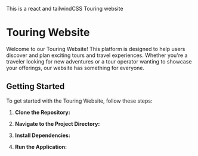 This is a react and tailwindCSS Touring website

# Touring Website

Welcome to our Touring Website! This platform is designed to help users discover and plan exciting tours and travel experiences. Whether you're a traveler looking for new adventures or a tour operator wanting to showcase your offerings, our website has something for everyone.

## Getting Started

To get started with the Touring Website, follow these steps:

1. **Clone the Repository:**

2. **Navigate to the Project Directory:**

3. **Install Dependencies:**

4. **Run the Application:**

